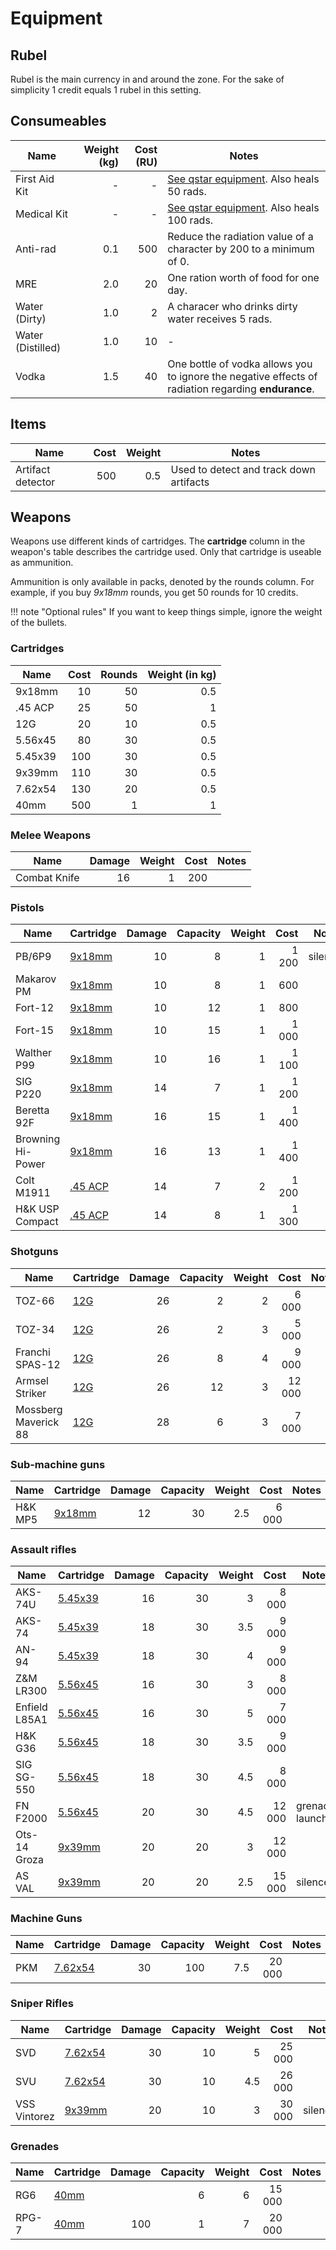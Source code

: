 # Equipment

## Rubel

Rubel is the main currency in and around the zone. For the sake of simplicity 1
credit equals 1 rubel in this setting.

## Consumeables

| Name              | Weight (kg) | Cost (RU) | Notes                                                                                               |
| ----------------- | ----------: | --------: | --------------------------------------------------------------------------------------------------- |
| First Aid Kit     |           - |         - | [See qstar equipment](/equipment/#medical-items). Also heals 50 rads.                               |
| Medical Kit       |           - |         - | [See qstar equipment](/equipment/#medical-items). Also heals 100 rads.                               |
| Anti-rad          |         0.1 |       500 | Reduce the radiation value of a character by 200 to a minimum of 0.                                 |
| MRE               |         2.0 |        20 | One ration worth of food for one day.                                                               |
| Water (Dirty)     |         1.0 |         2 | A characer who drinks dirty water receives 5 rads.                                                  |
| Water (Distilled) |         1.0 |        10 | -                                                                                                   |
| Vodka             |         1.5 |        40 | One bottle of vodka allows you to ignore the negative effects of radiation regarding **endurance**. |

## Items

| Name              | Cost | Weight | Notes                                   |
| ----------------- | ---: | -----: | --------------------------------------- |
| Artifact detector |  500 |    0.5 | Used to detect and track down artifacts |

## Weapons

Weapons use different kinds of cartridges. The **cartridge** column in the
weapon's table describes the cartridge used. Only that cartridge is useable as
ammunition.

Ammunition is only available in packs, denoted by the rounds column. For
example, if you buy *9x18mm* rounds, you get 50 rounds for 10 credits.

!!! note "Optional rules"
    If you want to keep things simple, ignore the weight of the bullets.

### Cartridges

|  Name   | Cost | Rounds | Weight (in kg) |
| ------- | ---: | -----: | -------------: |
| <span id="9x18"> </span> 9x18mm  |   10 |     50 |            0.5 |
| <span id="45acp"></span> .45 ACP |   25 |     50 |              1 |
| <span id="12g">  </span> 12G     |   20 |     10 |            0.5 |
| <span id="556">  </span> 5.56x45 |   80 |     30 |            0.5 |
| <span id="545">  </span> 5.45x39 |  100 |     30 |            0.5 |
| <span id="939">  </span> 9x39mm  |  110 |     30 |            0.5 |
| <span id="762">  </span> 7.62x54 |  130 |     20 |            0.5 |
| <span id="40mm"> </span> 40mm    |  500 |      1 |              1 |

### Melee Weapons

|  Name                | Damage | Weight | Cost     | Notes            |
| -------------------- | -----: | -----: | -------: | ---------------- |
| Combat Knife         |     16 |      1 |      200 |                  |

### Pistols

|  Name                | Cartridge         | Damage | Capacity | Weight | Cost     | Notes            |
| -------------------- | ----------------- | -----: | -------: | -----: | -------: | ---------------- |
| PB/6P9               | [9x18mm](#9x18)   |     10 |       8  |      1 |    1 200 | silenced         |
| Makarov PM           | [9x18mm](#9x18)   |     10 |       8  |      1 |      600 |                  |
| Fort-12              | [9x18mm](#9x18)   |     10 |       12 |      1 |      800 |                  |
| Fort-15              | [9x18mm](#9x18)   |     10 |       15 |      1 |    1 000 |                  |
| Walther P99          | [9x18mm](#9x18)   |     10 |       16 |      1 |    1 100 |                  |
| SIG P220             | [9x18mm](#9x18)   |     14 |       7  |      1 |    1 200 |                  |
| Beretta 92F          | [9x18mm](#9x18)   |     16 |       15 |      1 |    1 400 |                  |
| Browning Hi-Power    | [9x18mm](#9x18)   |     16 |       13 |      1 |    1 400 |                  |
| Colt M1911           | [.45 ACP](#45acp) |     14 |       7  |      2 |    1 200 |                  |
| H&K USP Compact      | [.45 ACP](#45acp) |     14 |       8  |      1 |    1 300 |                  |

### Shotguns

|  Name                | Cartridge     | Damage | Capacity | Weight | Cost     | Notes            |
| -------------------- | ------------- | -----: | -------: | -----: | -------: | ---------------- |
| TOZ-66               | [12G](#12g)   |     26 |        2 |      2 |    6 000 |                  |
| TOZ-34               | [12G](#12g)   |     26 |        2 |      3 |    5 000 |                  |
| Franchi SPAS-12      | [12G](#12g)   |     26 |        8 |      4 |    9 000 |                  |
| Armsel Striker       | [12G](#12g)   |     26 |       12 |      3 |   12 000 |                  |
| Mossberg Maverick 88 | [12G](#12g)   |     28 |        6 |      3 |    7 000 |                  |

### Sub-machine guns

|  Name                | Cartridge       | Damage | Capacity | Weight | Cost     | Notes            |
| -------------------- | --------------- | -----: | -------: | -----: | -------: | ---------------- |
| H&K MP5              | [9x18mm](#9x18) |     12 |       30 |    2.5 |    6 000 |                  |

### Assault rifles

|  Name                | Cartridge       | Damage | Capacity | Weight | Cost     | Notes            |
| -------------------- | --------------- | -----: | -------: | -----: | -------: | ---------------- |
| AKS-74U              | [5.45x39](#545) |     16 |       30 |      3 |    8 000 |                  |
| AKS-74               | [5.45x39](#545) |     18 |       30 |    3.5 |    9 000 |                  |
| AN-94                | [5.45x39](#545) |     18 |       30 |      4 |    9 000 |                  |
| Z&M LR300            | [5.56x45](#556) |     16 |       30 |      3 |    8 000 |                  |
| Enfield L85A1        | [5.56x45](#556) |     16 |       30 |      5 |    7 000 |                  |
| H&K G36              | [5.56x45](#556) |     18 |       30 |    3.5 |    9 000 |                  |
| SIG SG-550           | [5.56x45](#556) |     18 |       30 |    4.5 |    8 000 |                  |
| FN F2000             | [5.56x45](#556) |     20 |       30 |    4.5 |   12 000 | grenade launcher |
| Ots-14 Groza         | [9x39mm](#939)  |     20 |       20 |      3 |   12 000 |                  |
| AS VAL               | [9x39mm](#939)  |     20 |       20 |    2.5 |   15 000 | silenced         |

### Machine Guns

|  Name                | Cartridge       | Damage | Capacity | Weight | Cost     | Notes            |
| -------------------- | --------------- | -----: | -------: | -----: | -------: | ---------------- |
| PKM                  | [7.62x54](#762) |     30 |      100 |    7.5 |   20 000 |                  |

### Sniper Rifles

|  Name                | Cartridge       | Damage | Capacity | Weight | Cost     | Notes            |
| -------------------- | --------------- | -----: | -------: | -----: | -------: | ---------------- |
| SVD                  | [7.62x54](#762) |     30 |       10 |      5 |   25 000 |                  |
| SVU                  | [7.62x54](#762) |     30 |       10 |    4.5 |   26 000 |                  |
| VSS Vintorez         | [9x39mm](#939)  |     20 |       10 |      3 |   30 000 | silenced         |

### Grenades

|  Name                | Cartridge     | Damage | Capacity | Weight | Cost     | Notes            |
| -------------------- | ------------- | -----: | -------: | -----: | -------: | ---------------- |
| RG6                  | [40mm](#40mm) |        |        6 |      6 |   15 000 |                  |
| RPG-7                | [40mm](#40mm) |    100 |        1 |      7 |   20 000 |                  |